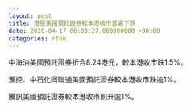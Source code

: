 ```yaml
---
layout: post
title: 港股美國預託證券較本港收市普遍下跌
date: 2020-04-17 06:03:27.000000000 +08:00
categories: rthk
---
```


中海油美國預託證券折合8.24港元，較本港收市跌1.5%。

滙控、中石化同聯通美國預託證券較本港收市跌逾1%。

騰訊美國預託證券較本港收市則升逾1%。
